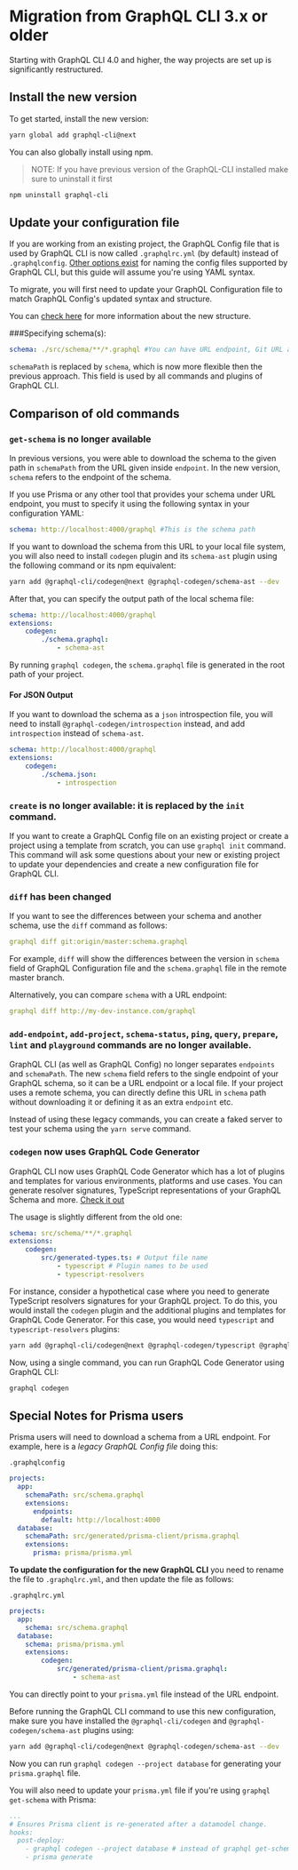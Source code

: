 # Migration from GraphQL CLI 3.x or older

Starting with GraphQL CLI 4.0 and higher, the way projects are set up is significantly restructured.

## Install the new version
To get started, install the new version:
```sh
yarn global add graphql-cli@next
```
You can also globally install using npm.

> NOTE: If you have previous version of the GraphQL-CLI installed make sure to uninstall it first

```bash
npm uninstall graphql-cli
```

## Update your configuration file
If you are working from an existing project, the GraphQL Config file that is used by GraphQL CLI is now called `.graphqlrc.yml` (by default) instead of `.graphqlconfig`. [Other options exist](https://graphql-config.com/docs/usage) for naming the config files supported by GraphQL CLI, but this guide will assume you're using YAML syntax.

To migrate, you will first need to update your GraphQL Configuration file to match GraphQL Config's updated syntax and structure.

You can [check here](https://graphql-config.com/docs/usage) for more information about the new structure.

###Specifying schema(s):

```yml
schema: ./src/schema/**/*.graphql #You can have URL endpoint, Git URL and local files using globs here.
```

`schemaPath` is replaced by `schema`, which is now more flexible then the previous approach. This field is used by all commands and plugins of GraphQL CLI.

## Comparison of old commands

### `get-schema` is no longer available
In previous versions, you were able to download the schema to the given path in `schemaPath` from the URL given inside `endpoint`. In the new version, `schema` refers to the endpoint of the schema.

If you use Prisma or any other tool that provides your schema under URL endpoint, you must to specify it using the following syntax in your configuration YAML:

```yaml
schema: http://localhost:4000/graphql #This is the schema path
```

If you want to download the schema from this URL to your local file system, you will also need to install `codegen` plugin and its `schema-ast` plugin using the following command or its npm equivalent:

```bash
yarn add @graphql-cli/codegen@next @graphql-codegen/schema-ast --dev
```

After that, you can specify the output path of the local schema file:

```yaml
schema: http://localhost:4000/graphql
extensions:
    codegen:
        ./schema.graphql:
            - schema-ast
```

By running `graphql codegen`, the `schema.graphql` file is generated in the root path of your project.

#### For JSON Output
If you want to download the schema as a `json` introspection file, you will need to install `@graphql-codegen/introspection` instead, and add `introspection` instead of `schema-ast`.

```yaml
schema: http://localhost:4000/graphql
extensions:
    codegen:
        ./schema.json:
            - introspection
```

### `create` is no longer available: it is replaced by the `init` command.
If you want to create a GraphQL Config file on an existing project or create a project using a template from scratch, you can use `graphql init` command.
This command will ask some questions about your new or existing project to update your dependencies and create a new configuration file for GraphQL CLI.

### `diff` has been changed
If you want to see the differences between your schema and another schema, use the `diff` command as follows:
```yaml
graphql diff git:origin/master:schema.graphql
```
For example, `diff` will show the differences between the version in `schema` field of GraphQL Configuration file and the `schema.graphql` file in the remote master branch.

Alternatively, you can compare `schema` with a URL endpoint:
```yaml
graphql diff http://my-dev-instance.com/graphql
```

### `add-endpoint`, `add-project`, `schema-status`, `ping`, `query`, `prepare`, `lint` and `playground` commands are no longer available.
GraphQL CLI (as well as GraphQL Config) no longer separates `endpoints` and `schemaPath`. The new `schema` field refers to the single endpoint of your GraphQL schema, so it can be a URL endpoint or a local file. If your project uses a remote schema, you can directly define this URL in `schema` path without downloading it or defining it as an extra `endpoint` etc.

Instead of using these legacy commands, you can create a faked server to test your schema using the `yarn serve` command.

### `codegen` now uses GraphQL Code Generator
GraphQL CLI now uses GraphQL Code Generator which has a lot of plugins and templates for various environments, platforms and use cases. You can generate resolver signatures, TypeScript representations of your GraphQL Schema and more. [Check it out](https://graphql-code-generator.com/)

The usage is slightly different from the old one:
```yaml
schema: src/schema/**/*.graphql
extensions:
    codegen:
        src/generated-types.ts: # Output file name
            - typescript # Plugin names to be used
            - typescript-resolvers
```

For instance, consider a hypothetical case where you need to generate TypeScript resolvers signatures for your GraphQL project. To do this, you would install the `codegen` plugin and the additional plugins and templates for GraphQL Code Generator. For this case, you would need `typescript` and `typescript-resolvers` plugins:

```bash
yarn add @graphql-cli/codegen@next @graphql-codegen/typescript @graphql-codegen/typescript-resolvers --dev
```

Now, using a single command, you can run GraphQL Code Generator using GraphQL CLI:
```bash
graphql codegen
```

## Special Notes for Prisma users
Prisma users will need to download a schema from a URL endpoint. For example, here is a *legacy GraphQL Config file* doing this:

`.graphqlconfig`
```yaml
projects:
  app:
    schemaPath: src/schema.graphql
    extensions:
      endpoints:
        default: http://localhost:4000
  database:
    schemaPath: src/generated/prisma-client/prisma.graphql
    extensions:
      prisma: prisma/prisma.yml
```

**To update the configuration for the new GraphQL CLI** you need to rename the file to `.graphqlrc.yml`, and then update the file as follows:

`.graphqlrc.yml`
```yaml
projects:
  app:
    schema: src/schema.graphql
  database:
    schema: prisma/prisma.yml
    extensions:
        codegen:
            src/generated/prisma-client/prisma.graphql:
                - schema-ast
```

You can directly point to your `prisma.yml` file instead of the URL endpoint.

Before running the GraphQL CLI command to use this new configuration, make sure you have installed the `@graphql-cli/codegen` and `@graphql-codegen/schema-ast` plugins using:
```sh
yarn add @graphql-cli/codegen@next @graphql-codegen/schema-ast --dev
```

Now you can run `graphql codegen --project database` for generating your `prisma.graphql` file.

You will also need to update your `prisma.yml` file if you're using `graphql get-schema` with Prisma:
```yaml
...
# Ensures Prisma client is re-generated after a datamodel change.
hooks:
  post-deploy:
    - graphql codegen --project database # instead of graphql get-schema
    - prisma generate
```
